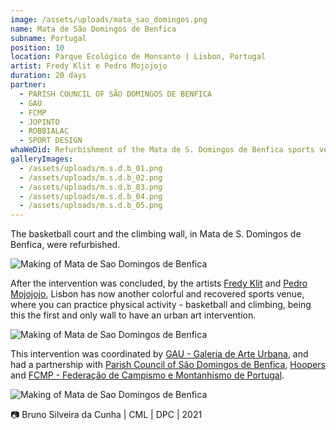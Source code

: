 ```yaml
---
image: /assets/uploads/mata_sao_domingos.png
name: Mata de São Domingos de Benfica
subname: Portugal
position: 10
location: Parque Ecológico de Monsanto | Lisbon, Portugal
artist: Fredy Klit e Pedro Mojojojo
duration: 20 days
partner:
  - PARISH COUNCIL OF SÃO DOMINGOS DE BENFICA
  - GAU
  - FCMP
  - JOPINTO
  - ROBBIALAC
  - SPORT DESIGN
whaWeDid: Refurbishment of the Mata de S. Domingos de Benfica sports venue.
galleryImages:
  - /assets/uploads/m.s.d.b_01.png
  - /assets/uploads/m.s.d.b_02.png
  - /assets/uploads/m.s.d.b_03.png
  - /assets/uploads/m.s.d.b_04.png
  - /assets/uploads/m.s.d.b_05.png
---
```

The basketball court and the climbing wall, in Mata de S. Domingos de Benfica, were refurbished.



![Making of Mata de Sao Domingos de Benfica](/assets/uploads/m.s.d.b_06.png)



After the intervention was concluded, by the artists [Fredy Klit](https://www.instagram.com/fredyklit/) and [Pedro Mojojojo](https://www.instagram.com/pedromojojojo/), Lisbon has now another colorful and recovered sports venue, where you can practice physical activity - basketball and climbing, being this the first and only wall to have an urban art intervention.



![Making of Mata de Sao Domingos de Benfica](/assets/uploads/m.s.d.b_07.png)



This intervention was coordinated by [GAU - Galeria de Arte Urbana](http://gau.cm-lisboa.pt/galeria.html), and had a partnership with [Parish Council of São Domingos de Benfica](https://jf-sdomingosbenfica.pt/), [Hoopers](https://hoopers.club/) and [FCMP - Federação de Campismo e Montanhismo de Portugal](http://www.fcmportugal.com/).



![Making of Mata de Sao Domingos de Benfica](/assets/uploads/m.s.d.b_08.png)



📷 Bruno Silveira da Cunha | CML | DPC | 2021